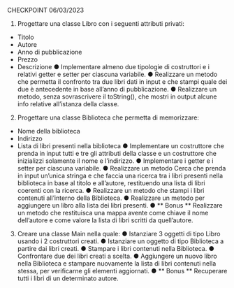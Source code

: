 CHECKPOINT 06/03/2023
1) Progettare una classe Libro con i seguenti attributi privati:
- Titolo
- Autore
- Anno di pubblicazione
- Prezzo
- Descrizione
  ● Implementare almeno due tipologie di costruttori e i relativi getter e setter per
  ciascuna variabile.
  ● Realizzare un metodo che permetta il confronto tra due libri dati in input e che
  stampi quale dei due è antecedente in base all’anno di pubblicazione.
  ● Realizzare un metodo, senza sovrascrivere il toString(), che mostri in output
  alcune info relative all’istanza della classe.
2) Progettare una classe Biblioteca che permetta di memorizzare:
- Nome della biblioteca
- Indirizzo
- Lista di libri presenti nella biblioteca
  ● Implementare un costruttore che prenda in input tutti e tre gli attributi della
  classe e un costruttore che inizializzi solamente il nome e l’indirizzo.
  ● Implementare i getter e i setter per ciascuna variabile.
  ● Realizzare un metodo Cerca che prenda in input un’unica stringa e che faccia
  una ricerca tra i libri presenti nella biblioteca in base al titolo e all’autore,
  restituendo una lista di libri coerenti con la ricerca.
  ● Realizzare un metodo che stampi i libri contenuti all’interno della Biblioteca.
  ● Realizzare un metodo per aggiungere un libro alla lista dei libri presenti.
  ● ** Bonus ** Realizzare un metodo che restituisca una mappa avente come
  chiave il nome dell’autore e come valore la lista di libri scritti da quell’autore.
3) Creare una classe Main nella quale:
   ● Istanziare 3 oggetti di tipo Libro usando i 2 costruttori creati.
   ● Istanziare un oggetto di tipo Biblioteca a partire dai libri creati.
   ● Stampare i libri contenuti nella Biblioteca.
   ● Confrontare due dei libri creati a scelta.
   ● Aggiungere un nuovo libro nella Biblioteca e stampare nuovamente la lista di
   libri contenuti nella stessa, per verificarne gli elementi aggiornati.
   ● ** Bonus ** Recuperare tutti i libri di un determinato autore.